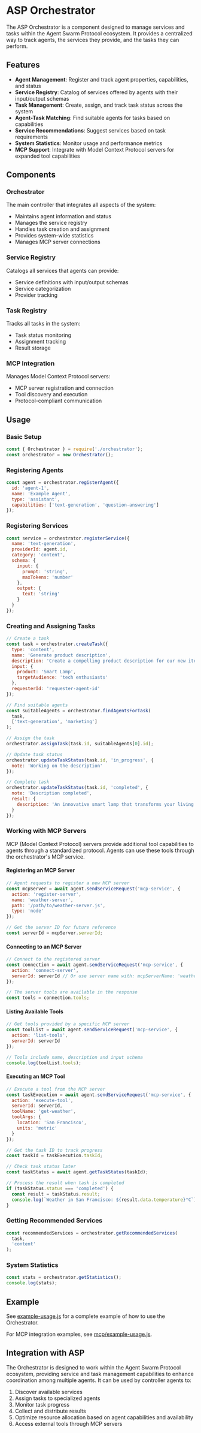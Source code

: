 # ASP Orchestrator

The ASP Orchestrator is a component designed to manage services and tasks within the Agent Swarm Protocol ecosystem. It provides a centralized way to track agents, the services they provide, and the tasks they can perform.

## Features

- **Agent Management**: Register and track agent properties, capabilities, and status
- **Service Registry**: Catalog of services offered by agents with their input/output schemas
- **Task Management**: Create, assign, and track task status across the system
- **Agent-Task Matching**: Find suitable agents for tasks based on capabilities
- **Service Recommendations**: Suggest services based on task requirements
- **System Statistics**: Monitor usage and performance metrics
- **MCP Support**: Integrate with Model Context Protocol servers for expanded tool capabilities

## Components

### Orchestrator

The main controller that integrates all aspects of the system:

- Maintains agent information and status
- Manages the service registry
- Handles task creation and assignment
- Provides system-wide statistics
- Manages MCP server connections

### Service Registry

Catalogs all services that agents can provide:

- Service definitions with input/output schemas
- Service categorization 
- Provider tracking

### Task Registry 

Tracks all tasks in the system:

- Task status monitoring
- Assignment tracking
- Result storage

### MCP Integration

Manages Model Context Protocol servers:

- MCP server registration and connection
- Tool discovery and execution
- Protocol-compliant communication

## Usage

### Basic Setup

```javascript
const { Orchestrator } = require('./orchestrator');
const orchestrator = new Orchestrator();
```

### Registering Agents

```javascript
const agent = orchestrator.registerAgent({
  id: 'agent-1',
  name: 'Example Agent',
  type: 'assistant',
  capabilities: ['text-generation', 'question-answering']
});
```

### Registering Services

```javascript
const service = orchestrator.registerService({
  name: 'text-generation',
  providerId: agent.id,
  category: 'content',
  schema: {
    input: {
      prompt: 'string',
      maxTokens: 'number'
    },
    output: {
      text: 'string'
    }
  }
});
```

### Creating and Assigning Tasks

```javascript
// Create a task
const task = orchestrator.createTask({
  type: 'content',
  name: 'Generate product description',
  description: 'Create a compelling product description for our new item',
  input: {
    product: 'Smart Lamp',
    targetAudience: 'tech enthusiasts'
  },
  requesterId: 'requester-agent-id'
});

// Find suitable agents
const suitableAgents = orchestrator.findAgentsForTask(
  task,
  ['text-generation', 'marketing']
);

// Assign the task
orchestrator.assignTask(task.id, suitableAgents[0].id);

// Update task status
orchestrator.updateTaskStatus(task.id, 'in_progress', {
  note: 'Working on the description'
});

// Complete task
orchestrator.updateTaskStatus(task.id, 'completed', {
  note: 'Description completed',
  result: {
    description: 'An innovative smart lamp that transforms your living space...'
  }
});
```

### Working with MCP Servers

MCP (Model Context Protocol) servers provide additional tool capabilities to agents through a standardized protocol. Agents can use these tools through the orchestrator's MCP service.

#### Registering an MCP Server

```javascript
// Agent requests to register a new MCP server
const mcpServer = await agent.sendServiceRequest('mcp-service', {
  action: 'register-server',
  name: 'weather-server',
  path: '/path/to/weather-server.js',
  type: 'node'
});

// Get the server ID for future reference
const serverId = mcpServer.serverId;
```

#### Connecting to an MCP Server

```javascript
// Connect to the registered server
const connection = await agent.sendServiceRequest('mcp-service', {
  action: 'connect-server',
  serverId: serverId // Or use server name with: mcpServerName: 'weather-server'
});

// The server tools are available in the response
const tools = connection.tools;
```

#### Listing Available Tools

```javascript
// Get tools provided by a specific MCP server
const toolList = await agent.sendServiceRequest('mcp-service', {
  action: 'list-tools',
  serverId: serverId
});

// Tools include name, description and input schema
console.log(toolList.tools);
```

#### Executing an MCP Tool

```javascript
// Execute a tool from the MCP server
const taskExecution = await agent.sendServiceRequest('mcp-service', {
  action: 'execute-tool',
  serverId: serverId,
  toolName: 'get-weather',
  toolArgs: {
    location: 'San Francisco',
    units: 'metric'
  }
});

// Get the task ID to track progress
const taskId = taskExecution.taskId;

// Check task status later
const taskStatus = await agent.getTaskStatus(taskId);

// Process the result when task is completed
if (taskStatus.status === 'completed') {
  const result = taskStatus.result;
  console.log(`Weather in San Francisco: ${result.data.temperature}°C`);
}
```

### Getting Recommended Services

```javascript
const recommendedServices = orchestrator.getRecommendedServices(
  task,
  'content'
);
```

### System Statistics

```javascript
const stats = orchestrator.getStatistics();
console.log(stats);
```

## Example

See [example-usage.js](./example-usage.js) for a complete example of how to use the Orchestrator.

For MCP integration examples, see [mcp/example-usage.js](./utils/mcp/example-usage.js).

## Integration with ASP

The Orchestrator is designed to work within the Agent Swarm Protocol ecosystem, providing service and task management capabilities to enhance coordination among multiple agents. It can be used by controller agents to:

1. Discover available services
2. Assign tasks to specialized agents
3. Monitor task progress
4. Collect and distribute results
5. Optimize resource allocation based on agent capabilities and availability
6. Access external tools through MCP servers 